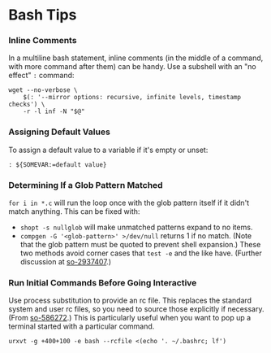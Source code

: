 Bash Tips
=========

### Inline Comments

In a multiline bash statement, inline comments (in the middle of a
command, with more command after them) can be handy. Use a subshell
with an "no effect" `:` command:

    wget --no-verbose \
        $(: '--mirror options: recursive, infinite levels, timestamp checks') \
        -r -l inf -N "$@"

### Assigning Default Values

To assign a default value to a variable if it's empty or unset:

    : ${SOMEVAR:=default value}

### Determining If a Glob Pattern Matched

`for i in *.c` will run the loop once with the glob pattern itself if
it didn't match anything. This can be fixed with:
* `shopt -s nullglob` will make unmatched patterns expand to no items.
* `compgen -G '<glob-pattern>' >/dev/null` returns 1 if no match.
  (Note that the glob pattern must be quoted to prevent shell
  expansion.)
These two methods avoid corner cases that `test -e` and the like have.
(Further discussion at [so-2937407].)

[so-2937407]: https://stackoverflow.com/q/2937407

### Run Initial Commands Before Going Interactive

Use process substitution to provide an rc file. This replaces the
standard system and user rc files, so you need to source those
explicitly if necessary. (From [so-586272].) This is particularly
useful when you want to pop up a terminal started with a particular
command.

    urxvt -g +400+100 -e bash --rcfile <(echo '. ~/.bashrc; lf')

[so-586272]: https://serverfault.com/a/586272/7408
